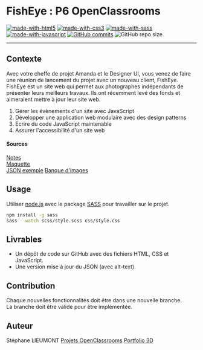 
# FishEye : P6 OpenClassrooms	
[![made-with-html5](https://img.shields.io/badge/Made%20with-html5-important.svg)](https://www.javascript.com) [![made-with-css3](https://img.shields.io/badge/Made%20with-css3-blue.svg)](https://www.javascript.com) [![made-with-sass](https://img.shields.io/badge/Made%20with-sass-ff69b4.svg)](https://www.javascript.com) [![made-with-javascript](https://img.shields.io/badge/Made%20with-javascript-1f425f.svg)](https://www.javascript.com) [![GitHub commits](https://badgen.net/github/commits/StephaneLi/StephaneLieumont_6_09122021)](https://GitHub.com/StephaneLi/Front-End-Fisheye/commit/) ![GitHub repo size](https://img.shields.io/github/repo-size/StephaneLi/Front-End-Fisheye)

---
## Contexte 

Avec votre cheffe de projet Amanda et le Designer UI, vous venez de faire une réunion de lancement du projet avec un nouveau client, FishEye.
FishEye est un site web qui permet aux photographes indépendants de présenter leurs meilleurs travaux.
Ils ont récemment levé des fonds et aimeraient mettre à jour leur site web. 

1. Gérer les évènements d'un site avec JavaScript
2. Développer une application web modulaire avec des design patterns
3. Ecrire du code JavaScript maintenable
4. Assurer l'accessibilité d'un site web

#### Sources
[Notes](https://s3.eu-west-1.amazonaws.com/course.oc-static.com/projects/Front-End+V2/P5+Javascript+%26+Accessibility/Notes+de+re%CC%81union.pdf)  
[Maquette](https://www.figma.com/file/Q3yNeD7WTK9QHDldg9vaRl/UI-Design-FishEye-FR?node-id=0%3A1)  
[JSON exemple](https://github.com/OpenClassrooms-Student-Center/Front-End-Fisheye/blob/main/data/photographers.json)
[Banque d'images](https://s3-eu-west-1.amazonaws.com/course.oc-static.com/projects/Front-End+V2/P5+Javascript+%26+Accessibility/FishEye_Photos.zip)

## Usage 
Utiliser [node.js](https://nodejs.org/en/download/) avec le package [SASS](https://sass-lang.com/install) pour travailler sur le projet.

```bash
npm install -g sass
sass --watch scss/style.scss css/style.css
```

## Livrables
- Un dépôt de code sur GitHub avec des fichiers HTML, CSS et JavaScript.
- Une version mise à jour du JSON (avec alt-text). 

## Contribution
Chaque nouvelles fonctionnalités doit être dans une nouvelle branche.  
La branche doit être valide pour être implémentée.

##  Auteur

Stéphane LIEUMONT
[Projets OpenClassrooms](https://oc.sli-3d.fr/)
[Portfolio 3D](https://portfolio.sli-3d.fr/)